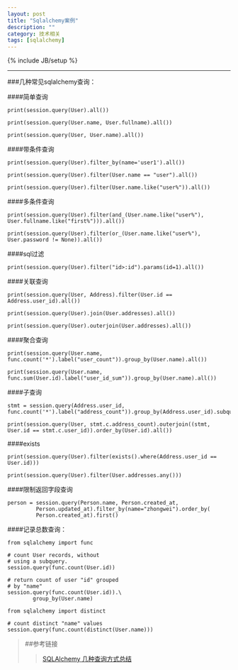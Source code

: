 ```yaml
---
layout: post
title: "Sqlalchemy案例"
description: ""
category: 技术相关
tags: [sqlalchemy]
---
```

{% include JB/setup %}


---

###几种常见sqlalchemy查询：

####简单查询

	print(session.query(User).all())

	print(session.query(User.name, User.fullname).all())

	print(session.query(User, User.name).all())
 
####带条件查询

	print(session.query(User).filter_by(name='user1').all())

	print(session.query(User).filter(User.name == "user").all())

	print(session.query(User).filter(User.name.like("user%")).all())
 
####多条件查询

	print(session.query(User).filter(and_(User.name.like("user%"), User.fullname.like("first%"))).all())

	print(session.query(User).filter(or_(User.name.like("user%"), User.password != None)).all())
 
####sql过滤

	print(session.query(User).filter("id>:id").params(id=1).all())
 
####关联查询 

	print(session.query(User, Address).filter(User.id == Address.user_id).all())

	print(session.query(User).join(User.addresses).all())

	print(session.query(User).outerjoin(User.addresses).all())
 
####聚合查询

	print(session.query(User.name, func.count('*').label("user_count")).group_by(User.name).all())

	print(session.query(User.name, func.sum(User.id).label("user_id_sum")).group_by(User.name).all())
 
####子查询

	stmt = session.query(Address.user_id, func.count('*').label("address_count")).group_by(Address.user_id).subquery()

	print(session.query(User, stmt.c.address_count).outerjoin((stmt, User.id == stmt.c.user_id)).order_by(User.id).all())
 
####exists

	print(session.query(User).filter(exists().where(Address.user_id == User.id)))

	print(session.query(User).filter(User.addresses.any()))

####限制返回字段查询

	person = session.query(Person.name, Person.created_at,                     
             Person.updated_at).filter_by(name="zhongwei").order_by(            
             Person.created_at).first()

####记录总数查询：

	from sqlalchemy import func
 
	# count User records, without
	# using a subquery.
	session.query(func.count(User.id))
	 
	# return count of user "id" grouped
	# by "name"
	session.query(func.count(User.id)).\
	        group_by(User.name)
	 
	from sqlalchemy import distinct
	 
	# count distinct "name" values
	session.query(func.count(distinct(User.name)))



> ##参考链接
>
>> [SQLAlchemy 几种查询方式总结](http://my.oschina.net/freegeek/blog/222725)
>>
>> 